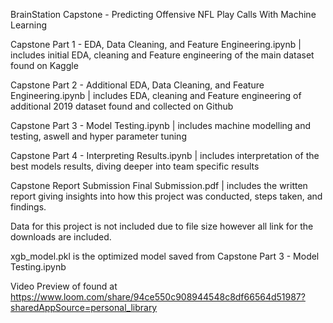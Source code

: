BrainStation Capstone - Predicting Offensive NFL Play Calls With Machine Learning

Capstone Part 1 - EDA, Data Cleaning, and Feature Engineering.ipynb | includes initial EDA, cleaning and Feature engineering of the main dataset found on Kaggle

Capstone Part 2 - Additional EDA, Data Cleaning, and Feature Engineering.ipynb | includes EDA, cleaning and Feature engineering of additional 2019 dataset found and collected on Github

Capstone Part 3 -  Model Testing.ipynb | includes machine modelling and testing, aswell and hyper parameter tuning

Capstone Part 4 - Interpreting Results.ipynb | includes interpretation of the best models results, diving deeper into team specific results

Capstone Report Submission Final Submission.pdf | includes the written report giving insights into how this project was conducted, steps taken, and findings.

Data for this project is not included due to file size however all link for the downloads are included.

xgb_model.pkl is the optimized model saved from Capstone Part 3 -  Model Testing.ipynb

Video Preview of  found at https://www.loom.com/share/94ce550c908944548c8df66564d51987?sharedAppSource=personal_library
